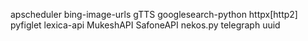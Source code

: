 apscheduler
bing-image-urls
gTTS
googlesearch-python
httpx[http2]
pyfiglet
lexica-api
MukeshAPI
SafoneAPI
nekos.py
telegraph
uuid
